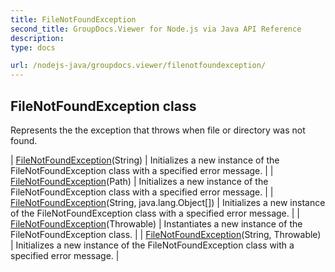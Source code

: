 ```yaml
---
title: FileNotFoundException
second_title: GroupDocs.Viewer for Node.js via Java API Reference
description: 
type: docs

url: /nodejs-java/groupdocs.viewer/filenotfoundexception/
---
```


## FileNotFoundException class

 Represents the the exception that throws when file or directory was not found.
 
| [FileNotFoundException](filenotfoundexception)(String) | Initializes a new instance of the FileNotFoundException class with a specified error message. |
| [FileNotFoundException](filenotfoundexception)(Path) | Initializes a new instance of the FileNotFoundException class with a specified error message. |
| [FileNotFoundException](filenotfoundexception)(String, java.lang.Object[]) | Initializes a new instance of the FileNotFoundException class with a specified error message. |
| [FileNotFoundException](filenotfoundexception)(Throwable) | Instantiates a new instance of the FileNotFoundException class. |
| [FileNotFoundException](filenotfoundexception)(String, Throwable) | Initializes a new instance of the FileNotFoundException class with a specified error message. |
